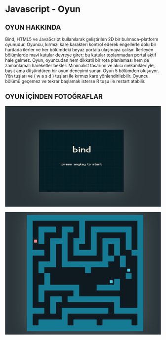 # Javascript - Oyun

## OYUN HAKKINDA 

Bind, HTML5 ve JavaScript kullanılarak geliştirilen 2D bir bulmaca–platform oyunudur. Oyuncu, kırmızı kare karakteri kontrol ederek engellerle dolu bir haritada ilerler ve her bölümdeki beyaz portala ulaşmaya çalışır. İlerleyen bölümlerde mavi kutular devreye girer; bu kutular toplanmadan portal aktif hale gelmez. Oyun, oyuncudan hem dikkatli bir rota planlaması hem de zamanlamalı hareketler bekler. Minimalist tasarımı ve akıcı mekanikleriyle, basit ama düşündüren bir oyun deneyimi sunar.
Oyun 5 bölümden oluşuyor. Yön tuşları ve ( w a s d ) tuşları ile kırmızı kare yönlendirilebilir. Oyuncu bölümü geçemez ve tekrar başlamak isterse R tuşu ile restart atabilir.


## OYUN İÇİNDEN FOTOĞRAFLAR 
![giris](ss1.png)


![Bölümler](ss2.png)
